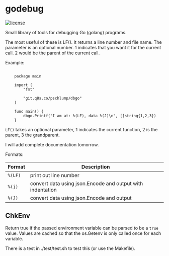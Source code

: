# godebug

 [![license](http://img.shields.io/badge/license-MIT-red.svg?style=flat)](https://raw.githubusercontent.com/pschlump/Go-FTL/master/LICENSE)

Small library of tools for debugging Go (golang) programs.

The most useful of these is LF().  It returns a line number
and file name.  The parameter is an optional number.
1 indicates that you want it for the current call. 2 would
be the parent of the current call.

Example:

```golang

	package main

	import (
		"fmt"

		"git.q8s.co/pschlump/dbgo"
	)

	func main() {
		dbgo.Printf("I am at: %(LF), data %(J)\n", []string{1,2,3})
	}

```

`LF()` takes an optional parameter, 1 indicates the current
function, 2 is the parent, 3 the grandparent.

I will add complete documentation tomorrow.

Formats:

| Format     | Description                                                |
|------------|------------------------------------------------------------|
| `%(LF)`    | print out line number                                      |
| `%(j)`     | convert data using json.Encode and output with indentation |
| `%(J)`     | convert data using json.Encode and output                  |


## ChkEnv

Return true if the passed environment variable can be parsed to be a `true` value.
Values are cached so that the os.Getenv is only called once for each variable.

There is a test in ./test/test.sh to test this (or use the Makefile).


